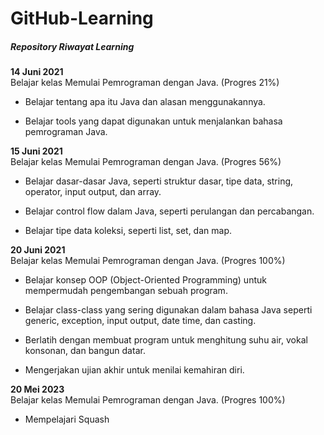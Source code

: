 # GitHub-Learning

##### Repository Riwayat Learning

**14 Juni 2021** <br>
Belajar kelas Memulai Pemrograman dengan Java. (Progres 21%)

- Belajar tentang apa itu Java dan alasan menggunakannya.

- Belajar tools yang dapat digunakan untuk menjalankan bahasa pemrograman Java.


**15 Juni 2021** <br>
Belajar kelas Memulai Pemrograman dengan Java. (Progres 56%)

  * Belajar dasar-dasar Java, seperti struktur dasar, tipe data, string, operator, input output, dan array.

  * Belajar control flow dalam Java, seperti perulangan dan percabangan.

  * Belajar tipe data koleksi, seperti list, set, dan map.

**20 Juni 2021** <br>
Belajar kelas Memulai Pemrograman dengan Java. (Progres 100%)

  + Belajar konsep OOP (Object-Oriented Programming) untuk mempermudah pengembangan sebuah program.

  + Belajar class-class yang sering digunakan dalam bahasa Java seperti generic, exception, input output, date time, dan casting. 

  + Berlatih dengan membuat program untuk menghitung suhu air, vokal konsonan, dan bangun datar. 

  + Mengerjakan ujian akhir untuk menilai kemahiran diri.

**20 Mei 2023** <br>
Belajar kelas Memulai Pemrograman dengan Java. (Progres 100%)

  + Mempelajari Squash
